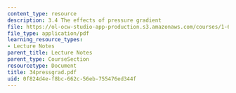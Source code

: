 ```yaml
---
content_type: resource
description: 3.4 The effects of pressure gradient
file: https://ol-ocw-studio-app-production.s3.amazonaws.com/courses/1-63-advanced-fluid-dynamics-of-the-environment-fall-2002/0f824d4ef8bc662c56eb755476ed344f_34pressgrad.pdf
file_type: application/pdf
learning_resource_types:
- Lecture Notes
parent_title: Lecture Notes
parent_type: CourseSection
resourcetype: Document
title: 34pressgrad.pdf
uid: 0f824d4e-f8bc-662c-56eb-755476ed344f
---
```

